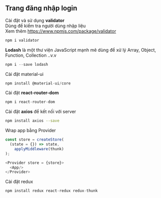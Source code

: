 ## Trang đăng nhập login

Cài đặt và sử dụng **validator**<br>
Dùng để kiểm tra người dùng nhập liệu<br>
Xem thêm https://www.npmjs.com/package/validator
```js
npm i validator
```

**Lodash** là một thư viện JavaScript mạnh mẽ dùng để xử lý Array, Object, Function, Collection ..v.v <br>

```js
npm i --save lodash
```

Cài đặt material-ui

```js
npm install @material-ui/core
```

Cài đặt **react-router-dom**

```js
npm i react-router-dom
```

Cài đặt **axios** để kết nối với server

```sh
npm install axios --save
```

Wrap app bằng Provider
```js
const store = createStore(
  (state = {}) => state,
    applyMiddleware(thunk)  
);

<Provider store = {store}>
  <App/>
</Provider>
```
Cài đặt redux

```js
npm install redux react-redux redux-thunk
```